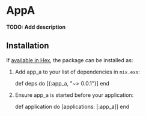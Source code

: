 # AppA

**TODO: Add description**

## Installation

If [available in Hex](https://hex.pm/docs/publish), the package can be installed as:

  1. Add app_a to your list of dependencies in `mix.exs`:

        def deps do
          [{:app_a, "~> 0.0.1"}]
        end

  2. Ensure app_a is started before your application:

        def application do
          [applications: [:app_a]]
        end

